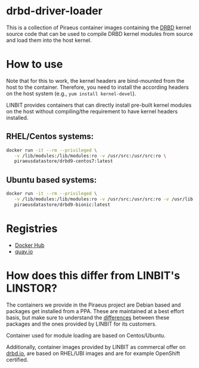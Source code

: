 # drbd-driver-loader

This is a collection of Piraeus container images containing the [DRBD](https://github.com/LINBIT/drbd-9.0)
kernel source code that can be used to compile DRBD kernel modules from source and load them into the host
kernel.

# How to use

Note that for this to work, the kernel headers are bind-mounted from the host to the container. Therefore, you
need to install the according headers on the host system (e.g., `yum install kernel-devel`).

LINBIT provides containers that can directly install pre-built kernel modules on the host without
compiling/the requirement to have kernel headers installed.

## RHEL/Centos systems:

```sh
docker run -it --rm --privileged \
   -v /lib/modules:/lib/modules:ro -v /usr/src:/usr/src:ro \
   piraeusdatastore/drbd9-centos7:latest
```

## Ubuntu based systems:

```sh
docker run -it --rm --privileged \
   -v /lib/modules:/lib/modules:ro -v /usr/src:/usr/src:ro -v /usr/lib:/usr/lib:ro \
   piraeusdatastore/drbd9-bionic:latest
```

# Registries
- [Docker Hub](https://hub.docker.com/r/piraeusdatastore/)
- [quay.io](https://quay.io/repository/piraeusdatastore/)

# How does this differ from LINBIT's LINSTOR?
The containers we provide in the Piraeus project are Debian based and packages get installed from a
PPA. These are maintained at a best effort basis, but make sure to understand the
[differences](https://launchpad.net/~linbit/+archive/ubuntu/linbit-drbd9-stack) between these packages and the
ones provided by LINBIT for its customers.

Container used for module loading are based on Centos/Ubuntu.

Additionally, container images provided by LINBIT as commercal offer on [drbd.io](http://drbd.io), are based
on RHEL/UBI images and are for example OpenShift certified.
